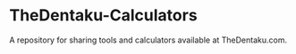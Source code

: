 # TheDentaku-Calculators
A repository for sharing tools and calculators available at TheDentaku.com.
